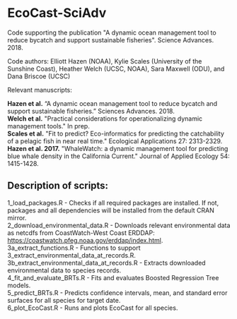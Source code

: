 # EcoCast-SciAdv
Code supporting the publication "A dynamic ocean management tool to reduce bycatch and support sustainable fisheries". Science Advances. 2018.

Code authors: Elliott Hazen (NOAA), Kylie Scales (University of the Sunshine Coast), Heather Welch (UCSC, NOAA), Sara Maxwell (ODU), and Dana Briscoe (UCSC)

Relevant manuscripts:

**Hazen et al.** “A dynamic ocean management tool to reduce bycatch and support sustainable fisheries.” Sciences Advances. 2018.  
**Welch et al.** "Practical considerations for operationalizing dynamic management tools." In prep.  
**Scales et al.** "Fit to predict? Eco-informatics for predicting the catchability of a pelagic fish in near real time." Ecological Applications 27: 2313-2329.  
**Hazen et al. 2017.** "WhaleWatch: a dynamic management tool for predicting blue whale density in the California Current." Journal of Applied Ecology 54: 1415-1428.  

## Description of scripts:

1_load_packages.R - Checks if all required packages are installed. If not, packages and all dependencies will be installed from the default CRAN mirror.  
2_download_environmental_data.R - Downloads relevant environmental data as netcdfs from CoastWatch-West Coast ERDDAP: https://coastwatch.pfeg.noaa.gov/erddap/index.html.  
3a_extract_functions.R - Functions to support 3_extract_environmental_data_at_records.R.  
3b_extract_environmental_data_at_records.R - Extracts downloaded environmental data to species records.  
4_fit_and_evaluate_BRTs.R - Fits and evaluates Boosted Regression Tree models.  
5_predict_BRTs.R - Predicts confidence intervals, mean, and standard error surfaces for all species for target date.  
6_plot_EcoCast.R - Runs and plots EcoCast for all species.
